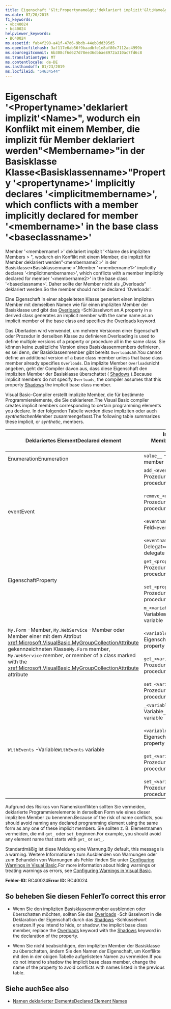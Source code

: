 ```yaml
---
title: Eigenschaft '&lt;Propertyname&gt;'deklariert implizit'&lt;Name&gt;", wodurch ein Konflikt mit einem Member, die implizit für Member deklariert werden"&lt;Membername&gt;"in der Basisklasse Klasse&lt;Basisklassenname&gt;"
ms.date: 07/20/2015
f1_keywords:
- vbc40024
- bc40024
helpviewer_keywords:
- BC40024
ms.assetid: fab4f290-a41f-47d6-9bdb-44eb8dd395d5
ms.openlocfilehash: 3af117e6ab56f9baadbfe1e8af80c7112ac4999b
ms.sourcegitcommit: 6b308cf6d627d78ee36dbbae8972a310ac7fd6c8
ms.translationtype: MT
ms.contentlocale: de-DE
ms.lasthandoff: 01/23/2019
ms.locfileid: "54634544"
---
```

# <a name="property-ltpropertynamegt-implicitly-declares-ltimplicitmembernamegt-which-conflicts-with-a-member-implicitly-declared-for-member-ltmembernamegt-in-the-base-class-ltbaseclassnamegt"></a><span data-ttu-id="4a66c-102">Eigenschaft '&lt;Propertyname&gt;'deklariert implizit'&lt;Name&gt;", wodurch ein Konflikt mit einem Member, die implizit für Member deklariert werden"&lt;Membername&gt;"in der Basisklasse Klasse&lt;Basisklassenname&gt;"</span><span class="sxs-lookup"><span data-stu-id="4a66c-102">Property '&lt;propertyname&gt;' implicitly declares '&lt;implicitmembername&gt;', which conflicts with a member implicitly declared for member '&lt;membername&gt;' in the base class '&lt;baseclassname&gt;'</span></span>
<span data-ttu-id="4a66c-103">Member '\<membername1 >' deklariert implizit '\<Name des impliziten Members > ", wodurch ein Konflikt mit einem Member, die implizit für Member deklariert werden"\<membername2 >' in der Basisklasse\<Basisklassenname >'.</span><span class="sxs-lookup"><span data-stu-id="4a66c-103">Member '\<membername1>' implicitly declares '\<implicitmembername>', which conflicts with a member implicitly declared for member '\<membername2>' in the base class '\<baseclassname>'.</span></span> <span data-ttu-id="4a66c-104">Daher sollte der Member nicht als „Overloads“ deklariert werden.</span><span class="sxs-lookup"><span data-stu-id="4a66c-104">So the member should not be declared 'Overloads'.</span></span>  
  
 <span data-ttu-id="4a66c-105">Eine Eigenschaft in einer abgeleiteten Klasse generiert einen impliziten Member mit demselben Namen wie für einen impliziten Member der Basisklasse und gibt das [Overloads](../../visual-basic/language-reference/modifiers/overloads.md) -Schlüsselwort an.</span><span class="sxs-lookup"><span data-stu-id="4a66c-105">A property in a derived class generates an implicit member with the same name as an implicit member of the base class and specifies the [Overloads](../../visual-basic/language-reference/modifiers/overloads.md) keyword.</span></span>  
  
 <span data-ttu-id="4a66c-106">Das Überladen wird verwendet, um mehrere Versionen einer Eigenschaft oder Prozedur in derselben Klasse zu definieren.</span><span class="sxs-lookup"><span data-stu-id="4a66c-106">Overloading is used to define multiple versions of a property or procedure all in the same class.</span></span> <span data-ttu-id="4a66c-107">Sie können keine zusätzliche Version eines Basisklassenmembers definieren, es sei denn, der Basisklassenmember gibt bereits `Overloads`an.</span><span class="sxs-lookup"><span data-stu-id="4a66c-107">You cannot define an additional version of a base class member unless that base class member already specifies `Overloads`.</span></span> <span data-ttu-id="4a66c-108">Da implizite Member `Overloads`nicht angeben, geht der Compiler davon aus, dass diese Eigenschaft den impliziten Member der Basisklasse überschattet ( [Shadows](../../visual-basic/language-reference/modifiers/shadows.md) ).</span><span class="sxs-lookup"><span data-stu-id="4a66c-108">Because implicit members do not specify `Overloads`, the compiler assumes that this property [Shadows](../../visual-basic/language-reference/modifiers/shadows.md) the implicit base class member.</span></span>  
  
 <span data-ttu-id="4a66c-109">Visual Basic-Compiler erstellt implizite Member, die für bestimmte Programmierelemente, die Sie deklarieren.</span><span class="sxs-lookup"><span data-stu-id="4a66c-109">The Visual Basic compiler creates implicit members corresponding to certain programming elements you declare.</span></span> <span data-ttu-id="4a66c-110">In der folgenden Tabelle werden diese impliziten oder auch *synthetischen*Member zusammengefasst.</span><span class="sxs-lookup"><span data-stu-id="4a66c-110">The following table summarizes these implicit, or *synthetic*, members.</span></span>  
  
|<span data-ttu-id="4a66c-111">Deklariertes Element</span><span class="sxs-lookup"><span data-stu-id="4a66c-111">Declared element</span></span>|<span data-ttu-id="4a66c-112">Implizit erstellte Member</span><span class="sxs-lookup"><span data-stu-id="4a66c-112">Implicitly created members</span></span>|  
|----------------------|--------------------------------|  
|<span data-ttu-id="4a66c-113">Enumeration</span><span class="sxs-lookup"><span data-stu-id="4a66c-113">Enumeration</span></span>|<span data-ttu-id="4a66c-114">`value__` -Member</span><span class="sxs-lookup"><span data-stu-id="4a66c-114">`value__` member</span></span>|  
|<span data-ttu-id="4a66c-115">event</span><span class="sxs-lookup"><span data-stu-id="4a66c-115">Event</span></span>|<span data-ttu-id="4a66c-116">`add_<eventname>` -Prozedur</span><span class="sxs-lookup"><span data-stu-id="4a66c-116">`add_<eventname>` procedure</span></span><br /><br /> <span data-ttu-id="4a66c-117">`remove_<eventname>` -Prozedur</span><span class="sxs-lookup"><span data-stu-id="4a66c-117">`remove_<eventname>` procedure</span></span><br /><br /> <span data-ttu-id="4a66c-118">`<eventname>Event` -Feld</span><span class="sxs-lookup"><span data-stu-id="4a66c-118">`<eventname>Event` field</span></span><br /><br /> <span data-ttu-id="4a66c-119">`<eventname>EventHandler` -Delegat</span><span class="sxs-lookup"><span data-stu-id="4a66c-119">`<eventname>EventHandler` delegate</span></span>|  
|<span data-ttu-id="4a66c-120">Eigenschaft</span><span class="sxs-lookup"><span data-stu-id="4a66c-120">Property</span></span>|<span data-ttu-id="4a66c-121">`get_<propertyname>` -Prozedur</span><span class="sxs-lookup"><span data-stu-id="4a66c-121">`get_<propertyname>` procedure</span></span><br /><br /> <span data-ttu-id="4a66c-122">`set_<propertyname>` -Prozedur</span><span class="sxs-lookup"><span data-stu-id="4a66c-122">`set_<propertyname>` procedure</span></span>|  
|<span data-ttu-id="4a66c-123">`My.Form` -Member, `My.WebService` -Member oder Member einer mit dem Attribut <xref:Microsoft.VisualBasic.MyGroupCollectionAttribute> gekennzeichneten Klasse</span><span class="sxs-lookup"><span data-stu-id="4a66c-123">`My.Form` member, `My.WebService` member, or member of a class marked with the <xref:Microsoft.VisualBasic.MyGroupCollectionAttribute> attribute</span></span>|<span data-ttu-id="4a66c-124">`m_<variablename>` `Static` -Variable</span><span class="sxs-lookup"><span data-stu-id="4a66c-124">`m_<variablename>` `Static` variable</span></span><br /><br /> <span data-ttu-id="4a66c-125">`<variablename>` -Eigenschaft</span><span class="sxs-lookup"><span data-stu-id="4a66c-125">`<variablename>` property</span></span><br /><br /> <span data-ttu-id="4a66c-126">`get_<variablename>` -Prozedur</span><span class="sxs-lookup"><span data-stu-id="4a66c-126">`get_<variablename>` procedure</span></span><br /><br /> <span data-ttu-id="4a66c-127">`set_<variablename>` -Prozedur</span><span class="sxs-lookup"><span data-stu-id="4a66c-127">`set_<variablename>` procedure</span></span>|  
|<span data-ttu-id="4a66c-128">`WithEvents` -Variable</span><span class="sxs-lookup"><span data-stu-id="4a66c-128">`WithEvents` variable</span></span>|<span data-ttu-id="4a66c-129">`_<variablename>` -Variable</span><span class="sxs-lookup"><span data-stu-id="4a66c-129">`_<variablename>` variable</span></span><br /><br /> <span data-ttu-id="4a66c-130">`<variablename>` -Eigenschaft</span><span class="sxs-lookup"><span data-stu-id="4a66c-130">`<variablename>` property</span></span><br /><br /> <span data-ttu-id="4a66c-131">`get_<variablename>` -Prozedur</span><span class="sxs-lookup"><span data-stu-id="4a66c-131">`get_<variablename>` procedure</span></span><br /><br /> <span data-ttu-id="4a66c-132">`set_<variablename>` -Prozedur</span><span class="sxs-lookup"><span data-stu-id="4a66c-132">`set_<variablename>` procedure</span></span>|  
  
 <span data-ttu-id="4a66c-133">Aufgrund des Risikos von Namenskonflikten sollten Sie vermeiden, deklarierte Programmierelemente in derselben Form wie eines dieser impliziten Member zu benennen.</span><span class="sxs-lookup"><span data-stu-id="4a66c-133">Because of the risk of name conflicts, you should avoid naming any declared programming element using the same form as any one of these implicit members.</span></span> <span data-ttu-id="4a66c-134">Sie sollten z. B. Elementnamen vermeiden, die mit `get_` oder `set_`beginnen.</span><span class="sxs-lookup"><span data-stu-id="4a66c-134">For example, you should avoid any element name that starts with `get_` or `set_`.</span></span>  
  
 <span data-ttu-id="4a66c-135">Standardmäßig ist diese Meldung eine Warnung.</span><span class="sxs-lookup"><span data-stu-id="4a66c-135">By default, this message is a warning.</span></span> <span data-ttu-id="4a66c-136">Weitere Informationen zum Ausblenden von Warnungen oder zum Behandeln von Warnungen als Fehler finden Sie unter [Configuring Warnings in Visual Basic](/visualstudio/ide/configuring-warnings-in-visual-basic).</span><span class="sxs-lookup"><span data-stu-id="4a66c-136">For more information about hiding warnings or treating warnings as errors, see [Configuring Warnings in Visual Basic](/visualstudio/ide/configuring-warnings-in-visual-basic).</span></span>  
  
 <span data-ttu-id="4a66c-137">**Fehler-ID:** BC40024</span><span class="sxs-lookup"><span data-stu-id="4a66c-137">**Error ID:** BC40024</span></span>  
  
## <a name="to-correct-this-error"></a><span data-ttu-id="4a66c-138">So beheben Sie diesen Fehler</span><span class="sxs-lookup"><span data-stu-id="4a66c-138">To correct this error</span></span>  
  
-   <span data-ttu-id="4a66c-139">Wenn Sie den impliziten Basisklassenmember ausblenden oder überschatten möchten, sollten Sie das [Overloads](../../visual-basic/language-reference/modifiers/overloads.md) -Schlüsselwort in die Deklaration der Eigenschaft durch das [Shadows](../../visual-basic/language-reference/modifiers/shadows.md) -Schlüsselwort ersetzen.</span><span class="sxs-lookup"><span data-stu-id="4a66c-139">If you intend to hide, or shadow, the implicit base class member, replace the [Overloads](../../visual-basic/language-reference/modifiers/overloads.md) keyword with the [Shadows](../../visual-basic/language-reference/modifiers/shadows.md) keyword in the declaration of the property.</span></span>  
  
-   <span data-ttu-id="4a66c-140">Wenn Sie nicht beabsichtigen, den impliziten Member der Basisklasse zu überschatten, ändern Sie den Namen der Eigenschaft, um Konflikte mit den in der obigen Tabelle aufgelisteten Namen zu vermeiden.</span><span class="sxs-lookup"><span data-stu-id="4a66c-140">If you do not intend to shadow the implicit base class member, change the name of the property to avoid conflicts with names listed in the previous table.</span></span>  
  
## <a name="see-also"></a><span data-ttu-id="4a66c-141">Siehe auch</span><span class="sxs-lookup"><span data-stu-id="4a66c-141">See also</span></span>
- [<span data-ttu-id="4a66c-142">Namen deklarierter Elemente</span><span class="sxs-lookup"><span data-stu-id="4a66c-142">Declared Element Names</span></span>](../../visual-basic/programming-guide/language-features/declared-elements/declared-element-names.md)
